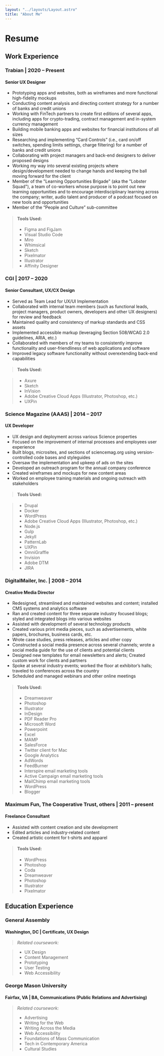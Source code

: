 ```yaml
---
layout: "../layouts/Layout.astro"
title: "About Me"
---
```


# Resume

## Work Experience

### Trabian | 2020 – Present

#### Senior UX Designer

- Prototyping apps and websites, both as wireframes and more functional high-fidelity mockups
- Conducting content analysis and directing content strategy for a number of banks and credit unions
- Working with FinTech partners to create first editions of several apps, including apps for crypto-trading, contract management and in-system currency management
- Building mobile banking apps and websites for financial institutions of all sizes
- Researching and implementing “Card Controls” (i.e., card on/off switches, spending limits settings, charge filtering) for a number of banks and credit unions
- Collaborating with project managers and back-end designers to deliver proposed designs
- Working my way into several existing projects where design/development needed to change hands and keeping the ball moving forward for the client
- Member of the "Learning Opportunities Brigade" (aka the "Lobster Squad"), a team of co-workers whose purpose is to point out new learning opportunities and to encourage interdisciplinary learning across the company; writer, audio talent and producer of a podcast focused on new tools and opportunities
- Member of the “People and Culture” sub-committee

> #### Tools Used:
>
> - Figma and FigJam
> - Visual Studio Code
> - Miro
> - Whimsical
> - Sketch
> - Pixelmator
> - Illustrator
> - Affinity Designer

### CGI | 2017 – 2020

#### Senior Consultant, UX/CX Design

- Served as Team Lead for UX/UI Implementation
- Collaborated with internal team members (such as functional leads, project managers, product owners, developers and other UX designers) for review and feedback
- Maintained quality and consistency of markup standards and CSS assets
- Implemented accessible markup (leveraging Section 508/WCAG 2.0 guidelines, ARIA, etc.)
- Collaborated with members of my teams to consistently improve functionality and user-friendliness of web applications and software
- Improved legacy software functionality without overextending back-end capabilities

> #### Tools Used:

> - Axure
> - Sketch
> - InVision
> - Adobe Creative Cloud Apps (Illustrator, Photoshop, etc.)
> - UXPin

### Science Magazine (AAAS) | 2014 – 2017

#### UX Developer

- UX design and deployment across various Science properties
- Focused on the improvement of internal processes and employees user experience
- Built blogs, microsites, and sections of sciencemag.org using version-controlled code bases and styleguides
- Oversaw the implementation and upkeep of ads on the sites
- Developed an outreach program for the annual company conference
- Created wireframes and mockups for new content areas
- Worked on employee training materials and ongoing outreach with stakeholders

> #### Tools Used:

> - Drupal
> - Docker
> - WordPress
> - Adobe Creative Cloud Apps (Illustrator, Photoshop, etc.)
> - Node.js
> - Gulp
> - Jekyll
> - PatternLab
> - UXPin
> - OmniGraffle
> - Invision
> - Adobe DTM
> - JIRA

### DigitalMailer, Inc. | 2008 – 2014

#### Creative Media Director

- Redesigned, streamlined and maintained websites and content; installed CMS systems and analytics software
- Ran and created content for three separate industry focused blogs; styled and integrated blogs into various websites
- Assisted with development of several technology products
- Created various print media pieces, such as advertisements, white papers, brochures, business cards, etc.
- Wrote case studies, press releases, articles and other copy
- Constructed a social media presence across several channels; wrote a social media guide for the use of clients and potential clients
- Designed new templates for email newsletters and alerts; Created custom work for clients and partners
- Spoke at several industry events; worked the floor at exhibitor’s halls; traveled to conferences across the country
- Scheduled and managed webinars and other online meetings

> #### Tools Used:
>
> - Dreamweaver
> - Photoshop
> - Illustrator
> - InDesign
> - PDF Reader Pro
> - Microsoft Word
> - Powerpoint
> - Excel
> - MAMP
> - SalesForce
> - Twitter client for Mac
> - Google Analytics
> - AdWords
> - FeedBurner
> - Interspire email marketing tools
> - Active Campaign email marketing tools
> - MailChimp email marketing tools
> - WordPress
> - Blogger

### Maximum Fun, The Cooperative Trust, others | 2011 – present

#### Freelance Consultant

- Assisted with content creation and site development
- Edited articles and industry-related content
- Created artistic content for t-shirts and apparel

> #### Tools Used:
>
> - WordPress
> - Photoshop
> - Coda
> - Dreamweaver
> - Photoshop
> - Illustrator
> - Pixelmator

## Education Experience

### General Assembly

#### Washington, DC | Certificate, UX Design

> _Related coursework:_

> - UX Design
> - Content Management
> - Prototyping
> - User Testing
> - Web Accessibility

### George Mason University

#### Fairfax, VA | BA, Communications (Public Relations and Advertising)

> _Related coursework:_
>
> - Advertising
> - Writing for the Web
> - Writing Across the Media
> - Web Accessibility
> - Foundations of Mass Communication
> - Tech in Contemporary America
> - Cultural Studies
